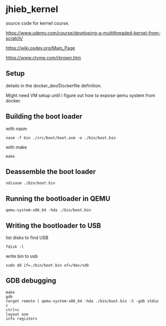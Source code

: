 # jhieb_kernel
source code for kernel course.

https://www.udemy.com/course/developing-a-multithreaded-kernel-from-scratch/

https://wiki.osdev.org/Main_Page

https://www.ctyme.com/rbrown.htm

## Setup

details in the docker_dev/Dockerfile definition.

Might need VM setup until i figure out how to expose qemu system from docker.

## Building the boot loader

with nasm

```
nasm -f bin ./src/boot/boot.asm -o ./bin/boot.bin
```

with make

```
make
```

## Deassemble the boot loader

```
ndisasm ./bin/boot.bin
```

## Running the bootloader in QEMU

```
qemu-system-x86_64 -hda ./bin/boot.bin
```

## Writing the bootloader to USB

list disks to find USB

```
fdisk -l
```

write bin to usb
```
sudo dd if=./bin/boot.bin of=/dev/sdb
```

## GDB debugging

```
make
gdb
target remote | qemu-system-x86_64 -hda ./bin/boot.bin -S -gdb stdio
c
ctrl+c
layout asm
info registers
```
